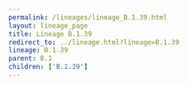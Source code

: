 ```yaml
---
permalink: /lineages/lineage_B.1.39.html
layout: lineage_page
title: Lineage B.1.39
redirect_to: ../lineage.html?lineage=B.1.39
lineage: B.1.39
parent: B.1
children: ['B.1.39']
---
```

